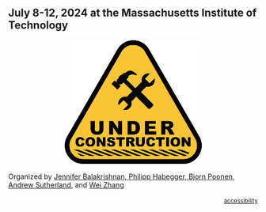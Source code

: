 <h2>July 8-12, 2024 at the Massachusetts Institute of Technology</h2>
<p style="text-align: center;"><img src="under-construction.png" alt="Under constuction"></p>
<p>Organized by <a href="https://math.bu.edu/people/jbala/">Jennifer Balakrishnan, <a href="https://numbertheory.dmi.unibas.ch/habegger/">Philipp Habegger, <a href="https://math.mit.edu/~poonen/">Bjorn Poonen</a>, <a href="https://math.mit.edu/~drew/">Andrew Sutherland</a>, and <a href="https://math.mit.edu/~wz2113/">Wei Zhang</a>
<small><p style="text-align: right;"><a href="https://accessibility.mit.edu/">accessibility</a></p></small>
